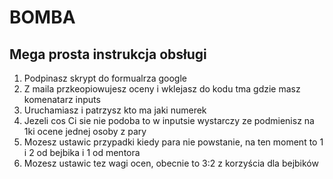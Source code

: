# BOMBA

## Mega prosta instrukcja obsługi 

1. Podpinasz skrypt do formualrza google
2. Z maila przkeopiowujesz oceny  i wklejasz do kodu tma gdzie masz komenatarz inputs
3. Uruchamiasz i patrzysz kto ma jaki numerek
4. Jezeli cos Ci sie nie podoba to w inputsie wystarczy ze podmienisz na 1ki ocene jednej osoby z pary
5. Mozesz ustawic przypadki kiedy para nie powstanie, na ten moment to 1 i 2 od bejbika i 1 od mentora
6. Mozesz ustawic tez wagi ocen, obecnie to 3:2 z korzyścia dla bejbików 

